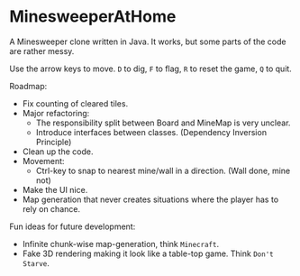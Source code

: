 # MinesweeperAtHome

A Minesweeper clone written in Java. It works, but some parts of the code are rather messy.

Use the arrow keys to move.
`D` to dig, `F` to flag, `R` to reset the game, `Q` to quit.

Roadmap:
* Fix counting of cleared tiles.
* Major refactoring:
    * The responsibility split between Board and MineMap is very unclear.
    * Introduce interfaces between classes. (Dependency Inversion Principle)
* Clean up the code.
* Movement:
    * Ctrl-key to snap to nearest mine/wall in a direction. (Wall done, mine not)
* Make the UI nice.
* Map generation that never creates situations where the player has to rely on chance.

Fun ideas for future development:
* Infinite chunk-wise map-generation, think `Minecraft`.
* Fake 3D rendering making it look like a table-top game. Think `Don't Starve`.
